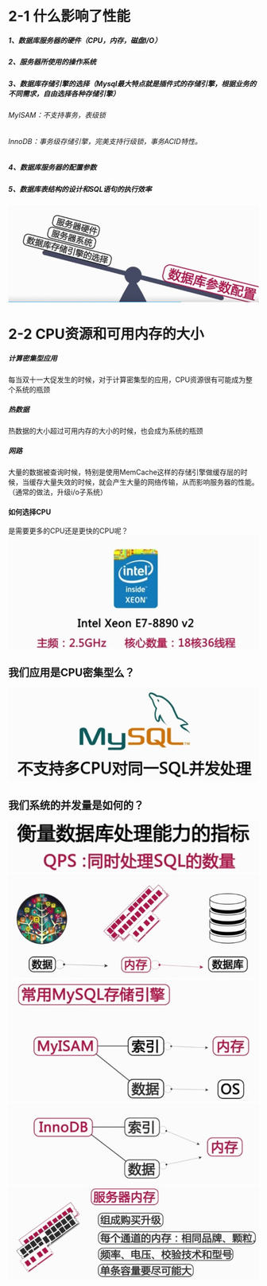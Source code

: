 # 2-1 什么影响了性能
##### 1、数据库服务器的硬件（CPU，内存，磁盘I/O）
##### 2、服务器所使用的操作系统
##### 3、数据库存储引擎的选择（Mysql最大特点就是插件式的存储引擎，根据业务的不同需求，自由选择各种存储引擎）
###### MyISAM：不支持事务，表级锁
###### InnoDB：事务级存储引擎，完美支持行级锁，事务ACID特性。
##### 4、数据库服务器的配置参数
##### 5、数据库表结构的设计和SQL语句的执行效率
![数据库参数配置对性能的影响.jpg](./image/数据库参数配置对性能的影响.jpg)

# 2-2 CPU资源和可用内存的大小
##### 计算密集型应用
每当双十一大促发生的时候，对于计算密集型的应用，CPU资源很有可能成为整个系统的瓶颈
##### 热数据
热数据的大小超过可用内存的大小的时候，也会成为系统的瓶颈
##### 网路
大量的数据被查询时候，特别是使用MemCache这样的存储引擎做缓存层的时候，当缓存大量失效的时候，就会产生大量的网络传输，从而影响服务器的性能。（通常的做法，升级i/o子系统）
#### 如何选择CPU
是需要更多的CPU还是更快的CPU呢？  
![CPU广告.jpg](./image/CPU广告.jpg)
## 我们应用是CPU密集型么？
![多CPU对同一SQL的并发处理.jpg](./image/多CPU对同一SQL的并发处理.jpg)
## 我们系统的并发量是如何的？
![QPS的含义.jpg](./image/QPS的含义.jpg)
![数据缓存倒内存中进行读取.jpg](./image/数据缓存倒内存中进行读取.jpg)
![MyISAM存储引擎.jpg](./image/MyISAM存储引擎.jpg)
![InnoDB存储引擎](./image/InnoDB存储引擎.jpg)
![服务器内存](./image/服务器内存.jpg)